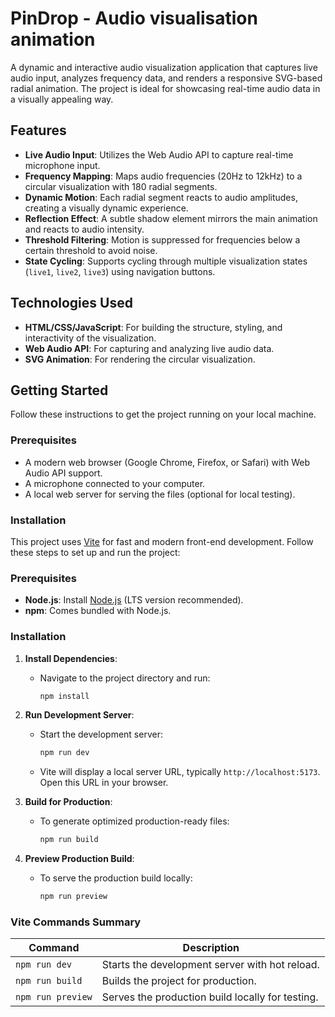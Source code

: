 # PinDrop - Audio visualisation animation



A dynamic and interactive audio visualization application that captures live audio input, analyzes frequency data, and renders a responsive SVG-based radial animation. The project is ideal for showcasing real-time audio data in a visually appealing way.

## Features

- **Live Audio Input**: Utilizes the Web Audio API to capture real-time microphone input.
- **Frequency Mapping**: Maps audio frequencies (20Hz to 12kHz) to a circular visualization with 180 radial segments.
- **Dynamic Motion**: Each radial segment reacts to audio amplitudes, creating a visually dynamic experience.
- **Reflection Effect**: A subtle shadow element mirrors the main animation and reacts to audio intensity.
- **Threshold Filtering**: Motion is suppressed for frequencies below a certain threshold to avoid noise.
- **State Cycling**: Supports cycling through multiple visualization states (`live1`, `live2`, `live3`) using navigation buttons.

## Technologies Used

- **HTML/CSS/JavaScript**: For building the structure, styling, and interactivity of the visualization.
- **Web Audio API**: For capturing and analyzing live audio data.
- **SVG Animation**: For rendering the circular visualization.

## Getting Started

Follow these instructions to get the project running on your local machine.

### Prerequisites

- A modern web browser (Google Chrome, Firefox, or Safari) with Web Audio API support.
- A microphone connected to your computer.
- A local web server for serving the files (optional for local testing).

### Installation


This project uses [Vite](https://vitejs.dev/) for fast and modern front-end development. Follow these steps to set up and run the project:

### Prerequisites

- **Node.js**: Install [Node.js](https://nodejs.org/) (LTS version recommended).
- **npm**: Comes bundled with Node.js.

### Installation

1. **Install Dependencies**:
   - Navigate to the project directory and run:
     ```bash
     npm install
     ```

2. **Run Development Server**:
   - Start the development server:
     ```bash
     npm run dev
     ```
   - Vite will display a local server URL, typically `http://localhost:5173`. Open this URL in your browser.

3. **Build for Production**:
   - To generate optimized production-ready files:
     ```bash
     npm run build
     ```

4. **Preview Production Build**:
   - To serve the production build locally:
     ```bash
     npm run preview
     ```

### Vite Commands Summary

| Command           | Description                                         |
|-------------------|-----------------------------------------------------|
| `npm run dev`     | Starts the development server with hot reload.      |
| `npm run build`   | Builds the project for production.                  |
| `npm run preview` | Serves the production build locally for testing.    |


